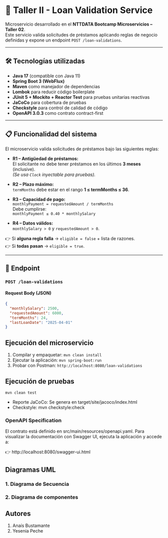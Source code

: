 # 📌 Taller II - Loan Validation Service

Microservicio desarrollado en el **NTTDATA Bootcamp Microservicios – Taller 02**.  
Este servicio valida solicitudes de préstamos aplicando reglas de negocio definidas y expone un endpoint `POST /loan-validations`.

---

## 🛠️ Tecnologías utilizadas
- **Java 17** (compatible con Java 11)
- **Spring Boot 3 (WebFlux)**
- **Maven** como manejador de dependencias
- **Lombok** para reducir código boilerplate
- **JUnit 5 + Mockito + Reactor Test** para pruebas unitarias reactivas
- **JaCoCo** para cobertura de pruebas
- **Checkstyle** para control de calidad de código
- **OpenAPI 3.0.3** como contrato contract-first

---

## 📋 Funcionalidad del sistema

El microservicio valida solicitudes de préstamos bajo las siguientes reglas:

- **R1 – Antigüedad de préstamos:**  
  El solicitante no debe tener préstamos en los últimos **3 meses** (inclusive).  
  _(Se usa `Clock` inyectable para pruebas)._

- **R2 – Plazo máximo:**  
  `termMonths` debe estar en el rango **1 ≤ termMonths ≤ 36**.

- **R3 – Capacidad de pago:**  
  `monthlyPayment = requestedAmount / termMonths`  
  Debe cumplirse:  
  `monthlyPayment ≤ 0.40 * monthlySalary`

- **R4 – Datos válidos:**  
  `monthlySalary > 0` y `requestedAmount > 0`.

👉 Si **alguna regla falla** → `eligible = false` + lista de razones.  
👉 Si **todas pasan** → `eligible = true`.

---

## 🔗 Endpoint

### `POST /loan-validations`

#### Request Body (JSON)
```json
{
  "monthlySalary": 2500,
  "requestedAmount": 6000,
  "termMonths": 24,
  "lastLoanDate": "2025-04-01"
}

````

## Ejecución del microservicio

1. Compilar y empaquetar: `mvn clean install`
2. Ejecutar la aplicación: `mvn spring-boot:run`
3. Probar con Postman: `http://localhost:8080/loan-validations` 
## Ejecución de pruebas
`mvn clean test`

- Reporte JaCoCo: Se genera en target/site/jacoco/index.html
- Checkstyle: mvn checkstyle:check

### OpenAPI Specification

El contrato está definido en src/main/resources/openapi.yaml.
Para visualizar la documentación con Swagger UI, ejecuta la aplicación y accede a:

👉 http://localhost:8080/swagger-ui.html

## Diagramas UML

### 1. Diagrama de Secuencia

### 2. Diagrama de componentes

## Autores

1. Anaís Bustamante
2. Yesenia Peche
